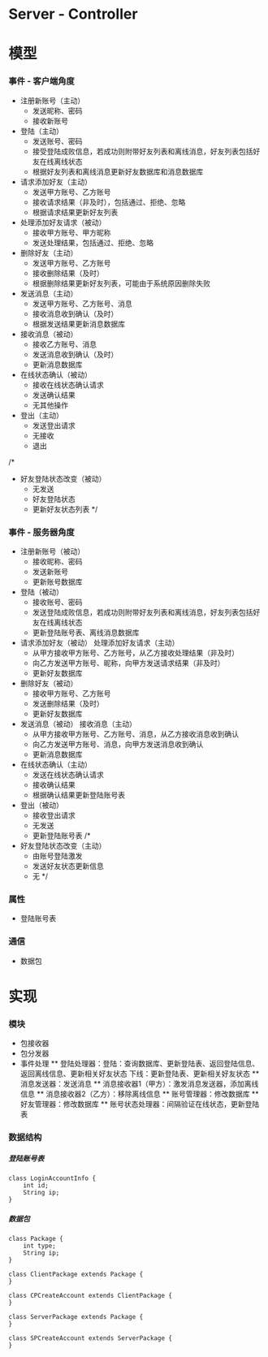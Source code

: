 # Server - Controller

# 模型

### 事件 - 客户端角度

* 注册新账号（主动）
	* 发送昵称、密码
	* 接收新账号
* 登陆（主动）
	* 发送账号、密码
	* 接受登陆成败信息，若成功则附带好友列表和离线消息，好友列表包括好友在线离线状态
	* 根据好友列表和离线消息更新好友数据库和消息数据库
* 请求添加好友（主动）
	* 发送甲方账号、乙方账号
	* 接收请求结果（非及时），包括通过、拒绝、忽略
	* 根据请求结果更新好友列表
* 处理添加好友请求（被动）
	* 接收甲方账号、甲方昵称
	* 发送处理结果，包括通过、拒绝、忽略
* 删除好友（主动）
	* 发送甲方账号、乙方账号
	* 接收删除结果（及时）
	* 根据删除结果更新好友列表，可能由于系统原因删除失败
* 发送消息（主动）
	* 发送甲方账号、乙方账号、消息
	* 接收消息收到确认（及时）
	* 根据发送结果更新消息数据库
* 接收消息（被动）
	* 接收乙方账号、消息
 	* 发送消息收到确认（及时）
	* 更新消息数据库
* 在线状态确认（被动）
	* 接收在线状态确认请求
	* 发送确认结果
	* 无其他操作
* 登出（主动）
	* 发送登出请求
	* 无接收
	* 退出

/*
* 好友登陆状态改变（被动）
	* 无发送
	* 好友登陆状态
	* 更新好友状态列表
*/

### 事件 - 服务器角度

* 注册新账号（被动）
	* 接收昵称、密码
	* 发送新账号
	* 更新账号数据库
* 登陆（被动）
	* 接收账号、密码
	* 发送登陆成败信息，若成功则附带好友列表和离线消息，好友列表包括好友在线离线状态
	* 更新登陆账号表、离线消息数据库
* 请求添加好友（被动） 处理添加好友请求（主动）
	* 从甲方接收甲方账号、乙方账号，从乙方接收处理结果（非及时）
	* 向乙方发送甲方账号、昵称，向甲方发送请求结果（非及时）
	* 更新好友数据库
* 删除好友（被动）
	* 接收甲方账号、乙方账号
	* 发送删除结果（及时）
	* 更新好友数据库
* 发送消息（被动） 接收消息（主动）
	* 从甲方接收甲方账号、乙方账号、消息，从乙方接收消息收到确认
	* 向乙方发送甲方账号、消息，向甲方发送消息收到确认
	* 更新消息数据库
* 在线状态确认（主动）
	* 发送在线状态确认请求
	* 接收确认结果
	* 根据确认结果更新登陆账号表
* 登出（被动）
	* 接收登出请求
	* 无发送
	* 更新登陆账号表
/*
* 好友登陆状态改变（主动）
	* 由账号登陆激发
	* 发送好友状态更新信息
	* 无
*/

### 属性

* 登陆账号表

### 通信

* 数据包

# 实现

### 模块

* 包接收器
* 包分发器
* 事件处理
 ** 登陆处理器：登陆：查询数据库、更新登陆表、返回登陆信息、返回离线信息、更新相关好友状态
	      下线：更新登陆表、更新相关好友状态
 ** 消息发送器：发送消息
 ** 消息接收器1（甲方）：激发消息发送器，添加离线信息
 ** 消息接收器2（乙方）：移除离线信息
 ** 账号管理器：修改数据库
 ** 好友管理器：修改数据库
 ** 账号状态处理器：间隔验证在线状态，更新登陆表

### 数据结构

##### 登陆账号表

```
class LoginAccountInfo {
	int id;
	String ip;
}
```

##### 数据包

```
class Package {
	int type;
	String ip;
}
```

```
class ClientPackage extends Package {
}

class CPCreateAccount extends ClientPackage {
}
```

```
class ServerPackage extends Package {
}

class SPCreateAccount extends ServerPackage {
}
```
